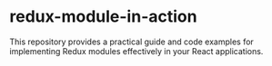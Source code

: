 # redux-module-in-action
This repository provides a practical guide and code examples for implementing Redux modules effectively in your React applications.

